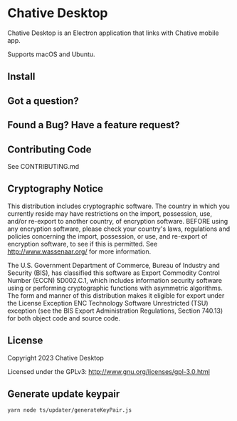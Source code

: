 # Chative Desktop

Chative Desktop is an Electron application that links with Chative mobile app.

Supports macOS and Ubuntu.

## Install

## Got a question?

## Found a Bug? Have a feature request?

## Contributing Code

See CONTRIBUTING.md

## Cryptography Notice

This distribution includes cryptographic software. The country in which you currently reside may have restrictions on the import, possession, use, and/or re-export to another country, of encryption software.
BEFORE using any encryption software, please check your country's laws, regulations and policies concerning the import, possession, or use, and re-export of encryption software, to see if this is permitted.
See <http://www.wassenaar.org/> for more information.

The U.S. Government Department of Commerce, Bureau of Industry and Security (BIS), has classified this software as Export Commodity Control Number (ECCN) 5D002.C.1, which includes information security software using or performing cryptographic functions with asymmetric algorithms.
The form and manner of this distribution makes it eligible for export under the License Exception ENC Technology Software Unrestricted (TSU) exception (see the BIS Export Administration Regulations, Section 740.13) for both object code and source code.

## License

Copyright 2023 Chative Desktop

Licensed under the GPLv3: http://www.gnu.org/licenses/gpl-3.0.html

## Generate update keypair
```
yarn node ts/updater/generateKeyPair.js
```
